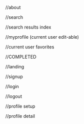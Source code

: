 

//about

//search

//search results index

//myprofile (current user edit-able)

//current user favorites



//COMPLETED

//landing

//signup

//login

//logout

//profile setup

//profile detail